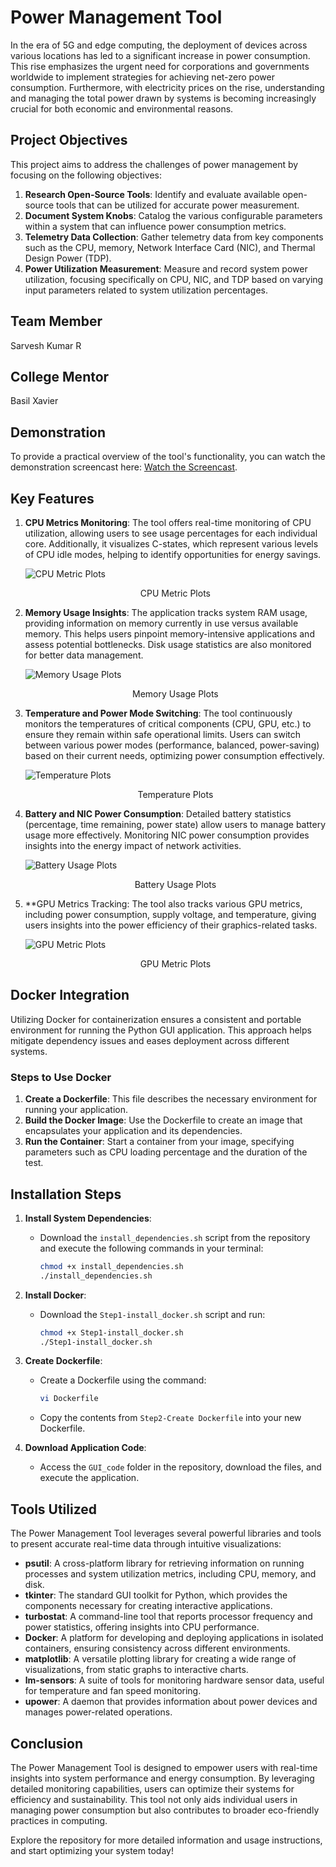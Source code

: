 # Power Management Tool

In the era of 5G and edge computing, the deployment of devices across various locations has led to a significant increase in power consumption. This rise emphasizes the urgent need for corporations and governments worldwide to implement strategies for achieving net-zero power consumption. Furthermore, with electricity prices on the rise, understanding and managing the total power drawn by systems is becoming increasingly crucial for both economic and environmental reasons.

## Project Objectives

This project aims to address the challenges of power management by focusing on the following objectives:

1. **Research Open-Source Tools**: Identify and evaluate available open-source tools that can be utilized for accurate power measurement.
2. **Document System Knobs**: Catalog the various configurable parameters within a system that can influence power consumption metrics.
3. **Telemetry Data Collection**: Gather telemetry data from key components such as the CPU, memory, Network Interface Card (NIC), and Thermal Design Power (TDP).
4. **Power Utilization Measurement**: Measure and record system power utilization, focusing specifically on CPU, NIC, and TDP based on varying input parameters related to system utilization percentages.

## Team Member
Sarvesh Kumar R

## College Mentor
Basil Xavier

## Demonstration

To provide a practical overview of the tool's functionality, you can watch the demonstration screencast here: [Watch the Screencast](#).

## Key Features

1. **CPU Metrics Monitoring**: The tool offers real-time monitoring of CPU utilization, allowing users to see usage percentages for each individual core. Additionally, it visualizes C-states, which represent various levels of CPU idle modes, helping to identify opportunities for energy savings.

   ![CPU Metric Plots](images/cpu.png)
   <div align="center">CPU Metric Plots</div>

2. **Memory Usage Insights**: The application tracks system RAM usage, providing information on memory currently in use versus available memory. This helps users pinpoint memory-intensive applications and assess potential bottlenecks. Disk usage statistics are also monitored for better data management.

   ![Memory Usage Plots](images/memory.png)
   <div align="center">Memory Usage Plots</div>

3. **Temperature and Power Mode Switching**: The tool continuously monitors the temperatures of critical components (CPU, GPU, etc.) to ensure they remain within safe operational limits. Users can switch between various power modes (performance, balanced, power-saving) based on their current needs, optimizing power consumption effectively.

   ![Temperature Plots](images/temp.png)
   <div align="center">Temperature Plots</div>

4. **Battery and NIC Power Consumption**: Detailed battery statistics (percentage, time remaining, power state) allow users to manage battery usage more effectively. Monitoring NIC power consumption provides insights into the energy impact of network activities.

   ![Battery Usage Plots](images/battery.png)
   <div align="center">Battery Usage Plots</div>

5. **GPU Metrics Tracking: The tool also tracks various GPU metrics, including power consumption, supply voltage, and temperature, giving users insights into the power efficiency of their graphics-related tasks.

   ![GPU Metric Plots](images/gpu.png)
   <div align="center">GPU Metric Plots</div>

## Docker Integration

Utilizing Docker for containerization ensures a consistent and portable environment for running the Python GUI application. This approach helps mitigate dependency issues and eases deployment across different systems.

### Steps to Use Docker

1. **Create a Dockerfile**: This file describes the necessary environment for running your application.
2. **Build the Docker Image**: Use the Dockerfile to create an image that encapsulates your application and its dependencies.
3. **Run the Container**: Start a container from your image, specifying parameters such as CPU loading percentage and the duration of the test.

## Installation Steps

1. **Install System Dependencies**:
   - Download the `install_dependencies.sh` script from the repository and execute the following commands in your terminal:
     ```bash
     chmod +x install_dependencies.sh
     ./install_dependencies.sh
     ```

2. **Install Docker**:
   - Download the `Step1-install_docker.sh` script and run:
     ```bash
     chmod +x Step1-install_docker.sh
     ./Step1-install_docker.sh
     ```

3. **Create Dockerfile**:
   - Create a Dockerfile using the command:
     ```bash
     vi Dockerfile
     ```
   - Copy the contents from `Step2-Create Dockerfile` into your new Dockerfile.

4. **Download Application Code**:
   - Access the `GUI_code` folder in the repository, download the files, and execute the application.

## Tools Utilized

The Power Management Tool leverages several powerful libraries and tools to present accurate real-time data through intuitive visualizations:

- **psutil**: A cross-platform library for retrieving information on running processes and system utilization metrics, including CPU, memory, and disk.
- **tkinter**: The standard GUI toolkit for Python, which provides the components necessary for creating interactive applications.
- **turbostat**: A command-line tool that reports processor frequency and power statistics, offering insights into CPU performance.
- **Docker**: A platform for developing and deploying applications in isolated containers, ensuring consistency across different environments.
- **matplotlib**: A versatile plotting library for creating a wide range of visualizations, from static graphs to interactive charts.
- **lm-sensors**: A suite of tools for monitoring hardware sensor data, useful for temperature and fan speed monitoring.
- **upower**: A daemon that provides information about power devices and manages power-related operations.

## Conclusion

The Power Management Tool is designed to empower users with real-time insights into system performance and energy consumption. By leveraging detailed monitoring capabilities, users can optimize their systems for efficiency and sustainability. This tool not only aids individual users in managing power consumption but also contributes to broader eco-friendly practices in computing.

Explore the repository for more detailed information and usage instructions, and start optimizing your system today!
